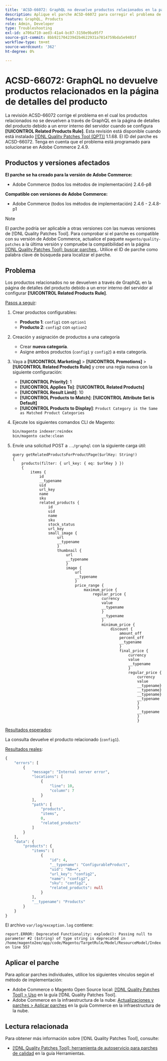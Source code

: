 ```yaml
---
title: 'ACSD-66072: GraphQL no devuelve productos relacionados en la página de detalles del producto'
description: Aplique el parche ACSD-66072 para corregir el problema de Adobe Commerce en el que los productos relacionados no se devuelven a través de GraphQL en la página de detalles del producto debido a un error interno del servidor cuando se configuran reglas del producto relacionadas.
feature: GraphQL, Products
role: Admin, Developer
type: Troubleshooting
exl-id: a706a710-aed3-41a4-bc87-3150e9ba95f7
source-git-commit: 8bb921704239d2b4622931a7814759bda5e9401f
workflow-type: tm+mt
source-wordcount: '362'
ht-degree: 0%

---
```


# ACSD-66072: GraphQL no devuelve productos relacionados en la página de detalles del producto

La revisión ACSD-66072 corrige el problema en el cual los productos relacionados no se devuelven a través de GraphQL en la página de detalles del producto debido a un error interno del servidor cuando se configura **[!UICONTROL Related Products Rule]**. Esta revisión está disponible cuando está instalado [[!DNL Quality Patches Tool (QPT)]](/help/tools/quality-patches-tool/quality-patches-tool-to-self-serve-quality-patches.md) 1.1.68. El ID del parche es ACSD-66072. Tenga en cuenta que el problema está programado para solucionarse en Adobe Commerce 2.4.9.

## Productos y versiones afectados

**El parche se ha creado para la versión de Adobe Commerce:**

* Adobe Commerce (todos los métodos de implementación) 2.4.6-p8

**Compatible con versiones de Adobe Commerce:**

* Adobe Commerce (todos los métodos de implementación) 2.4.6 - 2.4.8-p1

>[!NOTE]
>
>El parche podría ser aplicable a otras versiones con las nuevas versiones de [!DNL Quality Patches Tool]. Para comprobar si el parche es compatible con su versión de Adobe Commerce, actualice el paquete `magento/quality-patches` a la última versión y compruebe la compatibilidad en la página [[!DNL Quality Patches Tool]: buscar parches ](https://experienceleague.adobe.com/tools/commerce-quality-patches/index.html?lang=es). Utilice el ID de parche como palabra clave de búsqueda para localizar el parche.

## Problema

Los productos relacionados no se devuelven a través de GraphQL en la página de detalles del producto debido a un error interno del servidor al configurar **[!UICONTROL Related Products Rule]**.

<u>Pasos a seguir</u>:

1. Crear productos configurables:
   * **Producto 1**: `config1` con `option1`
   * **Producto 2**: `config2` con `option2`

1. Creación y asignación de productos a una categoría
   * Crear **nueva categoría**.
   * Asigne ambos productos (`config1` y `config2`) a esta categoría.

1. Vaya a **[!UICONTROL Marketing]** > **[!UICONTROL Promotions]** > **[!UICONTROL Related Products Rule]** y cree una regla nueva con la siguiente configuración:

   * **[!UICONTROL Priority]**: 1
   * **[!UICONTROL Applies To]**: **[!UICONTROL Related Products]**
   * **[!UICONTROL Result Limit]**: 10
   * **[!UICONTROL Products to Match]**: **[!UICONTROL Attribute Set is Default]**
   * **[!UICONTROL Products to Display]**: `Product Category is the Same as Matched Product Categories`

1. Ejecute los siguientes comandos CLI de Magento:

   ```bash
   bin/magento indexer:reindex
   bin/magento cache:clean
   ```

1. Envíe una solicitud POST a `../graphql` con la siguiente carga útil:

   ```
   query getRelatedProductsForProductPage($urlKey: String!) 
   {
       products(filter: { url_key: { eq: $urlKey } }) 
       {
           items {
               id
               __typename
               uid
               url_key
               name
               sku
               related_products {
                   id
                   uid
                   name
                   sku
                   stock_status
                   url_key
                   small_image {
                       url
                       __typename
                       }
                       thumbnail {
                           url
                           __typename
                           }
                           image {
                               url
                               __typename
                               }
                               price_range {
                                   maximum_price {
                                       regular_price {
                                           currency
                                           value
                                           __typename
                                           }
                                           __typename
                                           }
                                           minimum_price {
                                               discount {
                                                   amount_off
                                                   percent_off
                                                   __typename
                                                   }
                                                   final_price {
                                                       currency
                                                       value
                                                       __typename
                                                       }
                                                       regular_price {
                                                           currency
                                                           value
                                                           __typename}
                                                           __typename}
                                                           __typename}
                                                           __typename
                                                           }
                                                           }
                                                           __typename
                                                           }
                                                           }
   ```

<u>Resultados esperados</u>:

La consulta devuelve el producto relacionado (`config1`).

<u>Resultados reales</u>:

```graphql
{
    "errors": [
        {
            "message": "Internal server error",
            "locations": [
                {
                    "line": 10,
                    "column": 7
                }
            ],
            "path": [
                "products",
                "items",
                0,
                "related_products"
            ]
        }
    ],
    "data": {
        "products": {
            "items": [
                {
                    "id": 4,
                    "__typename": "ConfigurableProduct",
                    "uid": "NA==",
                    "url_key": "config2",
                    "name": "config2",
                    "sku": "config2",
                    "related_products": null
                }
            ],
            "__typename": "Products"
        }
    }
}
```

El archivo `var/log/exception.log` contiene:

```
report.ERROR: Deprecated Functionality: explode(): Passing null to parameter #2 ($string) of type string is deprecated in /home/magento2ee/app/code/Magento/TargetRule/Model/ResourceModel/Index.php on line 557
```

## Aplicar el parche

Para aplicar parches individuales, utilice los siguientes vínculos según el método de implementación:

* Adobe Commerce o Magento Open Source local: [[!DNL Quality Patches Tool] > Uso](/help/tools/quality-patches-tool/usage.md) en la guía [!DNL Quality Patches Tool].
* Adobe Commerce en la infraestructura de la nube: [Actualizaciones y parches > Aplicar parches](https://experienceleague.adobe.com/docs/commerce-cloud-service/user-guide/develop/upgrade/apply-patches.html?lang=es) en la guía Commerce en la infraestructura de la nube.

## Lectura relacionada

Para obtener más información sobre [!DNL Quality Patches Tool], consulte:

* [[!DNL Quality Patches Tool]: herramienta de autoservicio para parches de calidad](/help/tools/quality-patches-tool/quality-patches-tool-to-self-serve-quality-patches.md) en la guía Herramientas.
